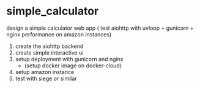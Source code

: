 # simple_calculator
design a simple calculator web app ( test aiohttp with uvloop + gunicorn + nginx performance on amazon instances)

1. create the aiohttp backend
2. create simple interactive ui
3. setup deployment with gunicorn and nginx
    -  (setup docker image on docker-cloud)
4. setup amazon instance
5. test with siege or similar 


